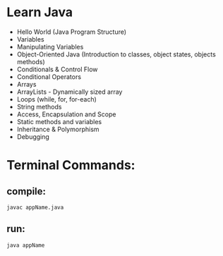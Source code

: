 # Learn Java

* Hello World (Java Program Structure)
* Variables
* Manipulating Variables
* Object-Oriented Java (Introduction to classes, object states, objects methods)
* Conditionals & Control Flow
* Conditional Operators
* Arrays
* ArrayLists - Dynamically sized array
* Loops (while, for, for-each)
* String methods
* Access, Encapsulation and Scope
* Static methods and variables
* Inheritance & Polymorphism
* Debugging




# Terminal Commands:

## compile:
```
javac appName.java
```

## run:
```
java appName
```